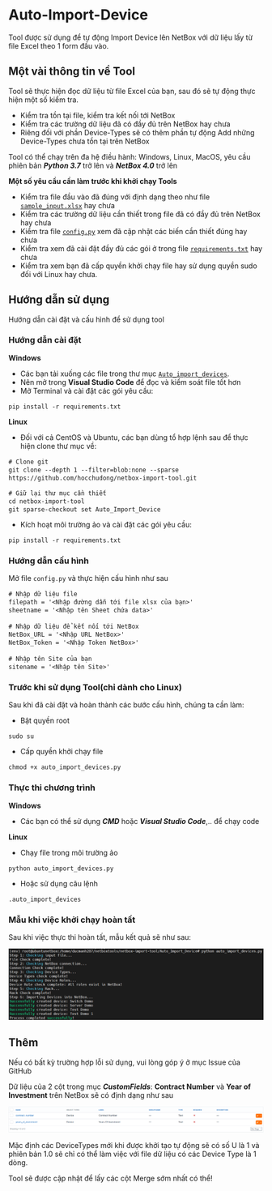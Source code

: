 # Auto-Import-Device
Tool được sử dụng để tự động Import Device lên NetBox với dữ liệu lấy từ file Excel theo 1 form đầu vào.

## Một vài thông tin về Tool
Tool sẽ thực hiện đọc dữ liệu từ file Excel của bạn, sau đó sẽ tự động thực hiện một số kiểm tra. 
- Kiểm tra tồn tại file, kiểm tra kết nối tới NetBox
- Kiểm tra các trường dữ liệu đã có đầy đủ trên NetBox hay chưa
- Riêng đối với phần Device-Types sẽ có thêm phần tự động Add những Device-Types chưa tồn tại trên NetBox

Tool có thể chạy trên đa hệ điều hành: Windows, Linux, MacOS, yêu cầu phiên bản ***Python 3.7*** trở lên và ***NetBox 4.0*** trở lên

**Một số yêu cầu cần làm trước khi khởi chạy Tools**
- Kiểm tra file đầu vào đã đúng với định dạng theo như file [`sample_input.xlsx`](https://github.com/hocchudong/netbox-import-tool/blob/main/Auto_Import_Device/sample_input.xlsx) hay chưa
- Kiểm tra các trường dữ liệu cần thiết trong file đã có đầy đủ trên NetBox hay chưa
- Kiểm tra file [`config.py`](https://github.com/hocchudong/netbox-import-tool/blob/main/Auto_Import_Device/config.py) xem đã cập nhật các biến cần thiết đúng hay chưa
- Kiểm tra xem đã cài đặt đầy đủ các gói ở trong file [`requirements.txt`](https://github.com/hocchudong/netbox-import-tool/blob/main/Auto_Import_Device/requirements.txt) hay chưa
- Kiểm tra xem bạn đã cấp quyền khởi chạy file hay sử dụng quyền sudo đối với Linux hay chưa.

## Hướng dẫn sử dụng
Hướng dẫn cài đặt và cấu hình để sử dụng tool
### Hướng dẫn cài đặt
**Windows**

- Các bạn tải xuống các file trong thư mục [`Auto_import_devices`](https://github.com/hocchudong/netbox-import-tool/blob/main/Auto_Import_Device). 
- Nên mở trong **Visual Studio Code** để đọc và kiểm soát file tốt hơn
- Mở Terminal và cài đặt các gói yêu cầu:
```
pip install -r requirements.txt
```
**Linux**
- Đối với cả CentOS và Ubuntu, các bạn dùng tổ hợp lệnh sau để thực hiện clone thư mục về:
```
# Clone git
git clone --depth 1 --filter=blob:none --sparse https://github.com/hocchudong/netbox-import-tool.git
```
```
# Giữ lại thư mục cần thiết
cd netbox-import-tool
git sparse-checkout set Auto_Import_Device
```
- Kích hoạt môi trường ảo và cài đặt các gói yêu cầu:
```
pip install -r requirements.txt
```
### Hướng dẫn cấu hình
Mở file `config.py` và thực hiện cấu hình như sau
```
# Nhập dữ liệu file
filepath = '<Nhập đường dẫn tới file xlsx của bạn>'
sheetname = '<Nhập tên Sheet chứa data>'

# Nhập dữ liệu để kết nối tới NetBox
NetBox_URL = '<Nhập URL NetBox>'
NetBox_Token = '<Nhập Token NetBox>'

# Nhập tên Site của bạn
sitename = '<Nhập tên Site>'
```
### Trước khi sử dụng Tool(chỉ dành cho Linux)
Sau khi đã cài đặt và hoàn thành các bước cấu hình, chúng ta cần làm:
- Bật quyền root
```
sudo su
```
- Cấp quyền khởi chạy file
```
chmod +x auto_import_devices.py
```
### Thực thi chương trình
**Windows**
- Các bạn có thể sử dụng ***CMD*** hoặc ***Visual Studio Code***,.. để chạy code

**Linux**
- Chạy file trong môi trường ảo
```
python auto_import_devices.py
```
- Hoặc sử dụng câu lệnh
```
.auto_import_devices
```
### Mẫu khi việc khởi chạy hoàn tất
Sau khi việc thực thi hoàn tất, mẫu kết quả sẽ như sau:

![](/Anh/Screenshot_990.png)

## Thêm
Nếu có bất kỳ trường hợp lỗi sử dụng, vui lòng góp ý ở mục Issue của GitHub

Dữ liệu của 2 cột trong mục ***CustomFields***: **Contract Number** và **Year of Investment** trên NetBox sẽ có định dạng như sau

![](/Anh/Screenshot_991.png)

Mặc định các DeviceTypes mới khi được khởi tạo tự động sẽ có số U là 1 và phiên bản 1.0 sẽ chỉ có thể làm việc với file dữ liệu có các Device Type là 1 dòng. 

Tool sẽ được cập nhật để lấy các cột Merge sớm nhất có thể!
